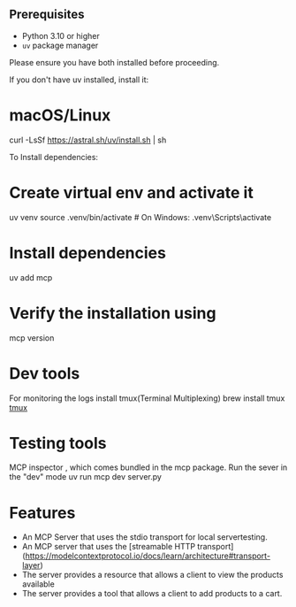 ## Prerequisites

- Python 3.10 or higher  
- `uv` package manager

Please ensure you have both installed before proceeding.

If you don't have uv installed, install it:

# macOS/Linux
curl -LsSf https://astral.sh/uv/install.sh | sh

To Install dependencies:

# Create virtual env and activate it
uv venv
source .venv/bin/activate  # On Windows: .venv\Scripts\activate

# Install dependencies
uv add mcp

# Verify the installation using
mcp version

# Dev tools
For monitoring the logs install tmux(Terminal Multiplexing)
brew install tmux
[tmux](https://jeongwhanchoi.medium.com/install-tmux-on-osx-and-basics-commands-for-beginners-be22520fd95e)

# Testing tools

MCP inspector , which comes bundled in the mcp package. Run the sever in the "dev" mode
uv run mcp dev server.py

# Features
- An MCP Server that uses the stdio transport for local servertesting.
- An MCP server that uses the  [streamable HTTP transport] (https://modelcontextprotocol.io/docs/learn/architecture#transport-layer)
 - The server provides a resource that allows a client to view the products available
 - The server provides a tool that allows a client to add products to a cart.



